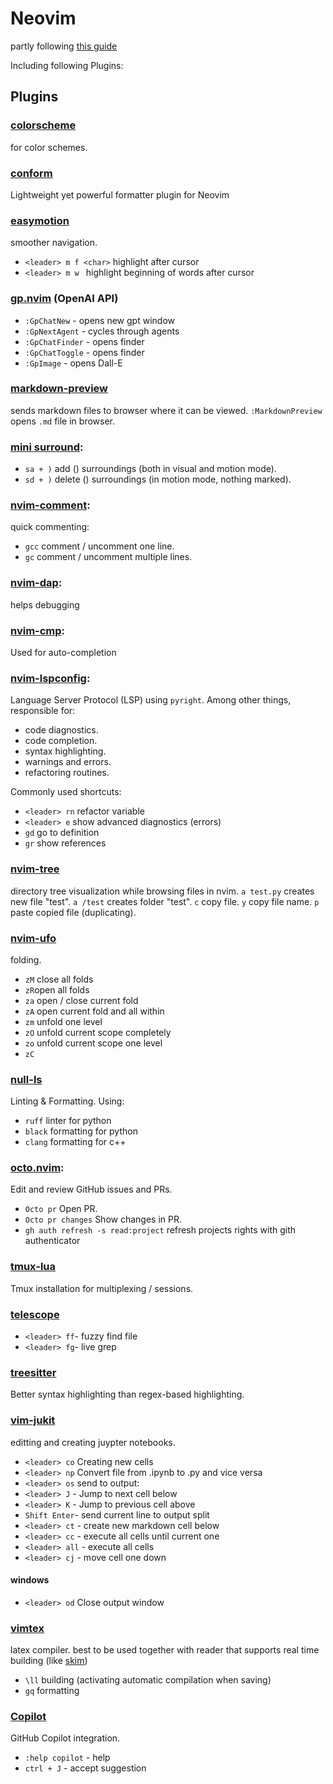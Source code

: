 # Neovim

partly following [this guide](https://www.playfulpython.com/configuring-neovim-as-a-python-ide/)

Including following Plugins:

## Plugins

### [colorscheme](https://github.com/bluz71/vim-nightfly-colors)  
for color schemes.

### [conform](https://github.com/stevearc/conform.nvim?tab=readme-ov-file)  
Lightweight yet powerful formatter plugin for Neovim

### [easymotion](https://github.com/easymotion/vim-easymotion)  
smoother navigation.
- `<leader> m f <char>` highlight <char> after cursor
- `<leader> m w ` highlight beginning of words after cursor


### [gp.nvim](https://github.com/Robitx/gp.nvim) (OpenAI API)
- `:GpChatNew` - opens new gpt window
- `:GpNextAgent` - cycles through agents
- `:GpChatFinder` - opens finder 
- `:GpChatToggle` - opens finder 
- `:GpImage` - opens Dall-E  

### [markdown-preview](https://github.com/iamcco/markdown-preview.nvim)
sends markdown files to browser where it can be viewed.
`:MarkdownPreview` opens `.md` file in browser.

### [mini surround](https://github.com/echasnovski/mini.surround):  
- `sa + )` add () surroundings (both in visual and motion mode).
- `sd + )` delete () surroundings (in motion mode, nothing marked).

### [nvim-comment](https://github.com/terrortylor/nvim-comment):
quick commenting:
- `gcc` comment / uncomment one line. 
- `gc` comment / uncomment multiple lines.

### [nvim-dap](https://github.com/rcarriga/nvim-dap-ui):
helps debugging

### [nvim-cmp](https://github.com/hrsh7th/nvim-cmp):  
Used for auto-completion

### [nvim-lspconfig](https://github.com/neovim/nvim-lspconfig):  
Language Server Protocol (LSP) using `pyright`.
Among other things, responsible for:
- code diagnostics.
- code completion.
- syntax highlighting.
- warnings and errors.
- refactoring routines.  

Commonly used shortcuts:
- `<leader> rn` refactor variable
- `<leader> e` show advanced diagnostics (errors)
- `gd` go to definition
- `gr` show references

### [nvim-tree](https://github.com/nvim-tree/nvim-tree.lua)
directory tree visualization while browsing files in nvim.
`a test.py` creates new file "test". 
`a /test` creates folder "test".
`c` copy file.
`y` copy file name.
`p` paste copied file (duplicating).

### [nvim-ufo](https://github.com/kevinhwang91/nvim-ufo)
folding.
- `zM` close all folds
- `zR`open all folds
- `za` open / close current fold
- `zA` open current fold and all within
- `zm` unfold one level
- `zO` unfold current scope completely
- `zo` unfold current scope one level
- `zC`

### [null-ls](jose-elias-alvarez/null-ls.nvim)
Linting & Formatting. Using:
- `ruff` linter for python
- `black` formatting for python
- `clang` formatting for c++

### [octo.nvim](https://github.com/pwntester/octo.nvim):
Edit and review GitHub issues and PRs.
- `Octo pr` Open PR.
- `Octo pr changes` Show changes in PR.
- `gh auth refresh -s read:project` refresh projects rights with gith authenticator

### [tmux-lua](https://github.com/alexghergh/nvim-tmux-navigation)
Tmux installation for multiplexing / sessions.

### [telescope](https://github.com/nvim-telescope/telescope.nvim)
- `<leader> ff`- fuzzy find file
- `<leader> fg`- live grep

### [treesitter](https://github.com/nvim-treesitter/nvim-treesitter)
Better syntax highlighting than regex-based highlighting.

### [vim-jukit](https://github.com/luk400/vim-jukit)
editting and creating juypter notebooks.
- `<leader> co` Creating new cells
- `<leader> np` Convert file from .ipynb to .py and vice versa
- `<leader> os` send to output: 
- `<leader> J` - Jump to next cell below
- `<leader> K` - Jump to previous cell above
- `Shift Enter`- send current line to output split
- `<leader> ct` - create new markdown cell below
- `<leader> cc` - execute all cells until current one
- `<leader> all` - execute all cells
- `<leader> cj` - move cell one down
#### windows
- `<leader> od` Close output window

### [vimtex](https://github.com/lervag/vimtex)
latex compiler. best to be used together with reader that supports real time building 
(like [skim](https://dr563105.github.io/blog/skim-vimtex-setup/))

- `\ll` building (activating automatic compilation when saving)
- `gq` formatting

### [Copilot](https://github.com/github/copilot.vim)
GitHub Copilot integration.

- `:help copilot` - help
- `ctrl + J` - accept suggestion
